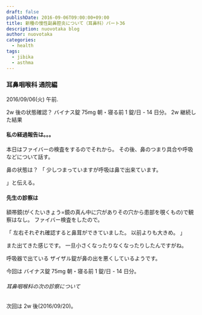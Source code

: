 ```yaml
---
draft: false
publishDate: 2016-09-06T09:00:00+09:00
title: 新種の慢性副鼻腔炎について（耳鼻科）パート36
description: nuovotaka blog
author: nuovotaka
categories:
  - health
tags:
  - jibika
  - asthma
---
```


### 耳鼻咽喉科 通院編

2016/09/06(火) 午前.

2w 後の状態確認？
バイナス錠 75mg 朝・寝る前 1 錠/日 - 14 日分。
2w 継続した結果

#### 私の経過報告は。。。

本日はファイバーの検査をするのでそれから。
その後、鼻のつまり具合や呼吸などについて話す。

鼻の状態は？
「
少しつまっていますが呼吸は鼻で出来ています。

」と伝える。

#### 先生の診察は

額帯鏡(がくたいきょう=鏡の真ん中に穴がありその穴から患部を覗くもの)で観察はなし。
ファイバー検査をしたので。

「
左右それぞれ確認すると鼻茸ができていました。
以前よりも大きめ。
」

また出てきた感じです。
一旦小さくなったりなくなったりしたんですがね。

呼吸器で出ている
ザイザル錠が鼻の出を悪くしているようです。

今回は
バイナス錠 75mg 朝・寝る前 1 錠/日 - 14 日分。

###### 耳鼻咽喉科の次の診察について

次回は 2w 後(2016/09/20)。
